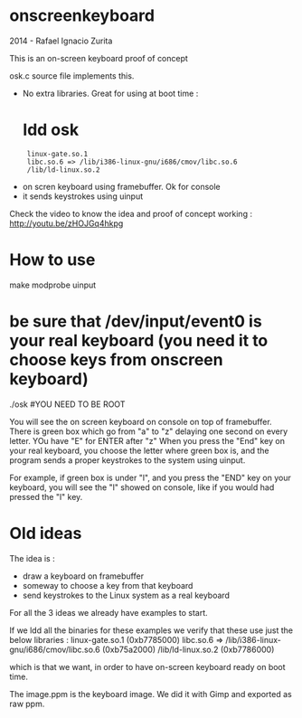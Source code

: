 onscreenkeyboard
================

2014 - Rafael Ignacio Zurita

This is an on-screen keyboard proof of concept

osk.c source file implements this.
 - No extra libraries. Great for using at boot time :
	# ldd osk
        linux-gate.so.1 
        libc.so.6 => /lib/i386-linux-gnu/i686/cmov/libc.so.6 
        /lib/ld-linux.so.2 
 - on scren keyboard using framebuffer. Ok for console
 - it sends keystrokes using uinput

Check the video to know the idea and proof of concept working :
http://youtu.be/zHOJGq4hkpg


How to use
==========

make
modprobe uinput
# be sure that /dev/input/event0 is your real keyboard (you need it to choose keys from onscreen keyboard)
./osk #YOU NEED TO BE ROOT

You will see the on screen keyboard on console on top of framebuffer.
There is green box which go from "a" to "z" delaying one second
on every letter. YOu have "E" for ENTER after "z"
When you press the "End" key on your real keyboard, you choose
the letter where green box is, and the program sends a 
proper keystrokes to the system using uinput.

For example, if green box is under "l", and you press the "END" key
on your keyboard, you will see the "l" showed on console, like
if you would had pressed the "l" key.



Old ideas
=========

The idea is :

 - draw a keyboard on framebuffer
 - someway to choose a key from that keyboard
 - send keystrokes to the Linux system as a real keyboard

For all the 3 ideas we already have examples to start.

If we ldd all the binaries for these examples we 
verify that these use just the below libraries :
        linux-gate.so.1 (0xb7785000)
        libc.so.6 => /lib/i386-linux-gnu/i686/cmov/libc.so.6 (0xb75a2000)
        /lib/ld-linux.so.2 (0xb7786000)

which is that we want, in order to have on-screen keyboard ready on boot time.


The image.ppm is the keyboard image. We did it with Gimp and exported as raw ppm.
